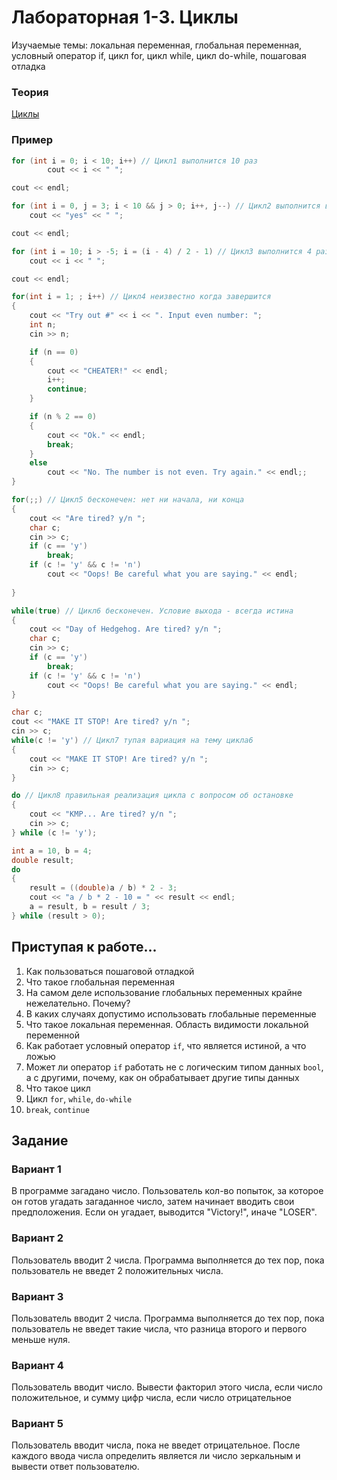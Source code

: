 # Лабораторная 1-3. Циклы
Изучаемые темы: локальная переменная, глобальная переменная, условный оператор if, цикл for, цикл while, цикл do-while, пошаговая отладка

### Теория
[Циклы](https://github.com/StriderAJR/StudentCpp/wiki/Циклы)
### Пример
```c++
for (int i = 0; i < 10; i++) // Цикл1 выполнится 10 раз
        cout << i << " ";

cout << endl;

for (int i = 0, j = 3; i < 10 && j > 0; i++, j--) // Цикл2 выполнится всего 3 раза
    cout << "yes" << " ";

cout << endl;

for (int i = 10; i > -5; i = (i - 4) / 2 - 1) // Цикл3 выполнится 4 раза
    cout << i << " ";

cout << endl;

for(int i = 1; ; i++) // Цикл4 неизвестно когда завершится
{
    cout << "Try out #" << i << ". Input even number: ";
    int n;
    cin >> n;

    if (n == 0)
    {
        cout << "CHEATER!" << endl;
        i++;
        continue;
    }

    if (n % 2 == 0)
    {
        cout << "Ok." << endl;
        break;
    }
    else
        cout << "No. The number is not even. Try again." << endl;;
}

for(;;) // Цикл5 бесконечен: нет ни начала, ни конца
{
    cout << "Are tired? y/n ";
    char c;
    cin >> c;
    if (c == 'y')
        break;
    if (c != 'y' && c != 'n')
        cout << "Oops! Be careful what you are saying." << endl;
    
}

while(true) // Цикл6 бесконечен. Условие выхода - всегда истина
{
    cout << "Day of Hedgehog. Are tired? y/n ";
    char c;
    cin >> c;
    if (c == 'y')
        break;
    if (c != 'y' && c != 'n')
        cout << "Oops! Be careful what you are saying." << endl;
}

char c;
cout << "MAKE IT STOP! Are tired? y/n ";
cin >> c;
while(c != 'y') // Цикл7 тупая вариация на тему цикла6
{
    cout << "MAKE IT STOP! Are tired? y/n ";
    cin >> c;
}

do // Цикл8 правильная реализация цикла с вопросом об остановке
{
    cout << "KMP... Are tired? y/n ";
    cin >> c;
} while (c != 'y');

int a = 10, b = 4;
double result;
do
{
    result = ((double)a / b) * 2 - 3;
    cout << "a / b * 2 - 10 = " << result << endl;
    a = result, b = result / 3;
} while (result > 0);
```

## Приступая к работе...
1. Как пользоваться пошаговой отладкой
1. Что такое глобальная переменная
1. На самом деле использование глобальных переменных крайне нежелательно. Почему?
1. В каких случаях допустимо использовать глобальные переменные
1. Что такое локальная переменная. Область видимости локальной переменной
1. Как работает условный оператор `if`, что является истиной, а что ложью
1. Может ли оператор `if` работать не с логическим типом данных `bool`, а с другими, почему, как он обрабатывает другие типы данных
1. Что такое цикл
1. Цикл `for`, `while`, `do-while`
1. `break`, `continue`

## Задание
### Вариант 1
В программе загадано число. Пользователь кол-во попыток, за которое он готов угадать загаданное число, затем начинает вводить свои предположения. Если он угадает, выводится "Victory!", иначе "LOSER".

### Вариант 2
Пользователь вводит 2 числа. Программа выполняется до тех пор, пока пользователь не введет 2 положительных числа.

### Вариант 3
Пользователь вводит 2 числа. Программа выполняется до тех пор, пока пользователь не введет такие числа, что разница второго и первого меньше нуля.

### Вариант 4
Пользователь вводит число. Вывести факторил этого числа, если число положительное, и сумму цифр числа, если число отрицательное

### Вариант 5
Пользователь вводит числа, пока не введет отрицательное. После каждого ввода числа определить является ли число зеркальным и вывести ответ пользователю.
